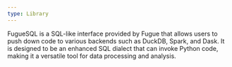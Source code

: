 ```yaml
---
type: Library
---
```


FugueSQL is a SQL-like interface provided by Fugue that allows users to push down code to various backends such as DuckDB, Spark, and Dask. It is designed to be an enhanced SQL dialect that can invoke Python code, making it a versatile tool for data processing and analysis.